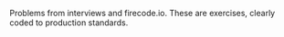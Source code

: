 Problems from interviews and firecode.io. These are exercises, clearly coded to production standards.
